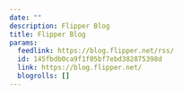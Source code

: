 ```yaml
---
date: ""
description: Flipper Blog
title: Flipper Blog
params:
  feedlink: https://blog.flipper.net/rss/
  id: 145fbdb0ca9f1f05bf7ebd382875398d
  link: https://blog.flipper.net/
  blogrolls: []
---
```

